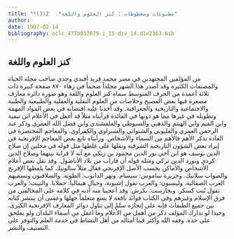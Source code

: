 ```yaml
---
title: "*مطبوعات ومخطوطات : كنز العلوم واللغة*.  2(3)"
author: 
date: 1907-02-14
bibliography: oclc_4770057679-i_15-div_14.d1e2363.bib
---
```




##  كنز العلوم واللغة 


 من المؤلفين المجتهدين في مصر محمد فريد أفندي وجدي صاحب مجلة الحياة والمصنفات الكثيرة وقد أصدر هذا الشهر مجلداً ضخماً في زهاء  ٨٧٠  صفحة كبيرة ذات  ثلاثة  أعمدة من الحرف المتوسط سماه كنز العلوم واللغة وهو صورة دائرة معارف مصغرة فيها بعض الفصيح وخلاصات من العلوم النقلية والعقلية والطبيعية والطبية والاجتماعية والتاريخية والجغرافية. وقد أخذنا عليه اقتضابه في بعض المواد المهمة وتطويله في غيرها مما هو دونها في الفائدة فرأيناه مثلاً قد أغفل في الأعلام ابن تيمية وابن القيم وابن الهيثم والذهبي والسيوطي والقلقشندي وابن فضل الله العمري وذكر عبد الرحمن العمري والقليوبي والشنواني والشبراوي والكفراوي. والمعاجم   المختصرة في العادة تذكر الأهم فالأهم من السماء والأشخاص. ورأيناه تابع بعض المعاجم الإفرنجية في إيراد بعض الشؤون التاريخية الشرقية ونقلها على غلطها مثل قوله في محلين إن صلاح الدين يوسف هو ابن أخي نور الدين محمود بن زنكي مع أنه لا قرابة بينهما وصلاح الدين كردي ونورد الدين تركي ومثله قوله أن فاراب من بلاد الأناضول. وقد نقل بعض أعلام الأشخاص والأماكن بحسب الأصل الإفرنجي فقال مثلاً سالونيك كما يلفظها الإفرنج والصواب سلانيك. وجزيرة ساموس: سيسام. ونهر الدانوب: الطونة. والسلافيون وتسميهم العرب الصقالبة. وليسبون: والعرب تقول إشبونة، وجبال هيماليا: حملايا. والتيبت: والعرب تقول تُبت كسكر. وبخارست: بكرش. وقد أعجبنا منه أدبه في كلامه على المخالفين من فرق الإسلام وغيرهم وفي الكتاب فوائد نافعة لا يسع متعلماً جهلها وعسى أن ينتشر كتابه بين جميع الطبقات فإنه على إنجازه سلمٌ إلى تناول دوائر المعارف الإفرنجية الكبرى. وحبذا لو تدارك المؤلف ذكر من أهمل من الأعلام وما اغفل من أسماء البلدان ولو بملحق على حدة. وفقه الله وأكثر فينا أمثاله من أهل النشاط في خدمة العلم والتوفر على التصنيف والنشر. 

